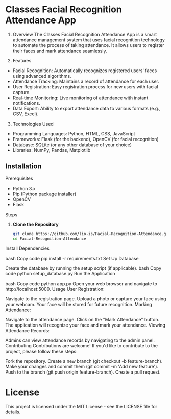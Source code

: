 # Classes Facial Recognition Attendance App

1. Overview
The Classes Facial Recognition Attendance App is a smart attendance management system that uses facial recognition technology to automate the process of taking attendance. It allows users to register their faces and mark attendance seamlessly.

2. Features
- Facial Recognition: Automatically recognizes registered users' faces using advanced algorithms.
- Attendance Tracking: Maintains a record of attendance for each user.
- User Registration: Easy registration process for new users with facial capture.
- Real-time Monitoring: Live monitoring of attendance with instant notifications.
- Data Export: Ability to export attendance data to various formats (e.g., CSV, Excel).

3. Technologies Used
- Programming Languages: Python, HTML, CSS, JavaScript
- Frameworks: Flask (for the backend), OpenCV (for facial recognition)
- Database: SQLite (or any other database of your choice)
- Libraries: NumPy, Pandas, Matplotlib

## Installation

Prerequisites
- Python 3.x
- Pip (Python package installer)
- OpenCV
- Flask

Steps
1. **Clone the Repository**
   ```bash
   git clone https://github.com/lio-is/Facial-Recognition-Attendance.git
   cd Facial-Recognition-Attendance
Install Dependencies

bash
Copy code
pip install -r requirements.txt
Set Up Database

Create the database by running the setup script (if applicable).
bash
Copy code
python setup_database.py
Run the Application

bash
Copy code
python app.py
Open your web browser and navigate to http://localhost:5000.
Usage
User Registration:

Navigate to the registration page.
Upload a photo or capture your face using your webcam.
Your face will be stored for future recognition.
Marking Attendance:

Navigate to the attendance page.
Click on the "Mark Attendance" button.
The application will recognize your face and mark your attendance.
Viewing Attendance Records:

Admins can view attendance records by navigating to the admin panel.
Contributing
Contributions are welcome! If you'd like to contribute to the project, please follow these steps:

Fork the repository.
Create a new branch (git checkout -b feature-branch).
Make your changes and commit them (git commit -m 'Add new feature').
Push to the branch (git push origin feature-branch).
Create a pull request.

 

 


# License
This project is licensed under the MIT License - see the LICENSE file for details.
